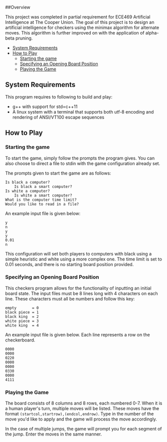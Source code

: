 ##Overview

This project was completed in partial requirement for ECE469 Artificial Intelligence at The Cooper Union. The goal of this project is to design an artificial intelligence for checkers using the minimax algorithm for alternate moves. This algorithm is further improved on with the application of alpha-beta pruning.

<!-- MarkdownTOC -->

- [System Requirements](#system-requirements)
- [How to Play](#how-to-play)
	- [Starting the game](#starting-the-game)
	- [Specifying an Opening Board Position](#specifying-an-opening-board-position)
	- [Playing the Game](#playing-the-game)

<!-- /MarkdownTOC -->

## System Requirements

This program requires to following to build and play:

* g++ with support for std=c++11
* A linux system with a terminal that supports both utf-8 encoding and rendering of ANSI/VT100 escape sequences

## How to Play

### Starting the game

To start the game, simply follow the prompts the program gives. You can also choose to direct a file to stdin with the game configuration already set. 

The prompts given to start the game are as follows:

```
Is black a computer?
	Is black a smart computer?
Is white a computer?
	Is white a smart computer?
What is the computer time limit?
Would you like to read in a file?
```

An example input file is given below:
```
y
n
y
y
0.01
n
```
This configuration will set both players to computers with black using a simple heuristic and white using a more complex one. The time limit is set to 0.01 seconds, and there is no starting board position provided.

### Specifying an Opening Board Position

This checkers program allows for the functionality of inputting an initial board state. The input files must be 8 lines long with 4 characters on each line. These characters must all be numbers and follow this key:

```
empty 		= 0
black piece = 1
black king	= 2
white piece = 3
white king	= 4
```
An example input file is given below. Each line represents a row on the checkerboard.

```
0000
0000
0220
0000
0000
0330
0000
4111
```
### Playing the Game

The board consists of 8 columns and 8 rows, each numbered 0-7. When it is a human player's turn, multiple moves will be listed. These moves have the format `(startcol,startrow),(endcol,endrow)`.  Type in the number of the move you'd like to apply and the game will process the move accordingly.

In the case of multiple jumps, the game will prompt you for each segment of the jump. Enter the moves in the same manner.
